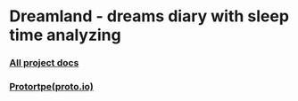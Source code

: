 # Dreamland - dreams diary with sleep time analyzing
### [All project docs](https://drive.google.com/drive/u/0/folders/1kf0zWZw7y1Zujhhmv4h9iSTZbd8jUp0Z)
### [Protortpe(proto.io)](https://ivanandreyshev.proto.io/player/index.cfm?id=92e4a14a-f559-483c-9c67-0e5b76dbc060)

